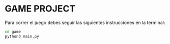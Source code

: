 # GAME PROJECT

Para correr el juego debes seguir las siguientes instrucciones en la terminal:

```sh
cd game
python3 main.py
```